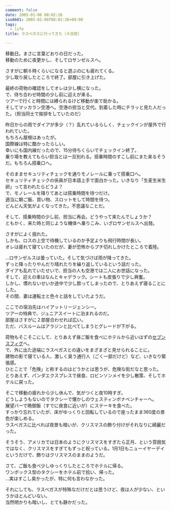 ```yaml
---
comment: false
date: 2005-01-06 08:02:26
iso8601: 2005-01-06T08:02:26+09:00
tags:
  - life
title: ラスベガスに行ってきた（４日目）

---
```


<div class="entry-body">
  <p>移動日。まさに言葉どおりの日だった。<br />
    移動のために夜更かし、そしてロサンゼルスへ。</p>

  <p>さすがに朝６時くらいになると遊ぶのにも疲れてくる。<br />
    少し取り戻したところで終了。部屋に引き上げた。</p>

  <p>最終の荷物の確認をしてオレは少し横になった。<br />
    で、待ち合わせ時間の少し前に迎えが来る。<br />
    ツアーで行くと時間には縛られるけど移動が楽で助かる。<br />
    そしてマッカラン空港へ。空港の担当と交代。到着した時にチラッと見た人だった。（担当同士で挨拶をしていたのだ）</p>

  <p>昨日からの雨でダイアが多少（？）乱れているらしく、チェックインが屋外で行われていた。<br />
    もちろん屋根はあったが。<br />
    国際線は特に酷かったらしい。<br />
    幸いにも国内線だったので、15分待ちくらいでチェックイン終了。<br />
    乗り場を教えてもらい担当とは一旦別れる。搭乗時間のすこし前にまた来るそうだ。もちろん搭乗口へ。</p>

  <p>そのままセキュリティチェックを通りモノレールに乗って搭乗口へ。<br />
    セキュリティチェックの係員が日本語上手で面白かった。いきなり「生麦生米生卵」って言われたらどうよ？<br />
    で、モノレールを降りてあとは搭乗時間を待つだけ。<br />
    適当に朝ご飯、買い物、スロットをして時間を待つ。<br />
    どんどん天気がよくなってきた。不思議なことだ。</p>

  <p>そして、搭乗時間の少し前、担当に再会。どうやって来たんでしょうか？<br />
    ともかく、来た時と同じような機体へ乗りこみ、いざロサンゼルスへ出発。</p>

  <p>さすがによく揺れた。<br />
    しかも、ロスの上空で待機しているのか予定よりも飛行時間が長い。<br />
    オレは疲れて寝ていたのだが、妻が恐怖からプチ切れしかけたところで着陸。</p>

  <p>…ロサンゼルスは曇っていた。そして気づけば雨が降ってきた。<br />
    ずっと降ったりやんだり晴れたりを繰り返しているという話だった。<br />
    ダイアも乱れていたせいで、担当の人も空港では二人にお世話になった。<br />
    そして、迎えの車はなんとキャデラック。シートも皮張りで少し興奮。<br />
    しかし、慣れないせいか途中で少し酔ってしまったので、とりあえず寝ることにした。<br />
    その間、妻は運転士と色々と話をしていたようだ。</p>

  <p>ここでの宿泊先はハイアットリージェンシー。<br />
    ツアーの特典で、ジュニアスイートに泊まれるのだ。<br />
    部屋はさすがに２部屋合わせれば広い。<br />
    ただ、バスルームはアラジンと比べてしまうとグレードが下がる。</p>

  <p>荷物もそこそこにして、とりあえず昼ご飯を食べにホテルから近いはずの<a href="http://www.figat7th.com/">セブンスフィグ</a>へ。<br />
    で、外に出た途端にラスベガスとの違いをまざまざと見せられることに。<br />
    建物の影で寝ている人、激しく臭う通行人（ごく一部だけど）など、いきなり緊張感。<br />
    ひとことで「危険」と称するのはどうかとは思うが、危険な街だなと思った。<br />
    とりあえず、パンダエクスプレスで昼食、ロビンソンメイを少し散策、そしてホテルに戻った。</p>

  <p>そこで移動の疲れから少し休んで、気がつくと夜10時すぎ。<br />
    どうしようもないのでタクシーで懐かしのウェスティンボナベンチャーへ。<br />
    展望バーで晩御飯（すでに夜食に近いが）にステーキを食べた。<br />
    すっかり忘れていたが、床がゆっくりと回転しているので座ったまま360度の景色が楽しめる。<br />
    ラスベガスに比べれば夜景も暗いが、クリスマスの飾り付けがそれなりに綺麗だった。</p>

  <p>そうそう、アメリカでは日本のようにクリスマスをすぎたら正月、という雰囲気ではなく、クリスマスをすぎてもずっと祝っている。1月1日もニューイヤーデイというだけで、飾りはクリスマスのままのようだ。</p>

  <p>さて、ご飯も食べ少しゆっくりしたところでホテルに帰る。<br />
    ワンボックス型のタクシーをホテル前で拾い、帰った。<br />
    …実はすこし臭かったが、特に何も言わなかった。</p>

  <p>それにしても、ラスベガスが特殊なだけだとは思うけど、夜は人が少ない、というかほとんどいない。<br />
    当然明かりも暗いし、とても静かだった。</p>
</div>
